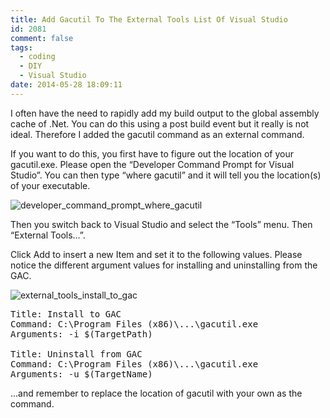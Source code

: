 ```yaml
---
title: Add Gacutil To The External Tools List Of Visual Studio
id: 2081
comment: false
tags:
  - coding
  - DIY
  - Visual Studio
date: 2014-05-28 18:09:11
---
```


I often have the need to rapidly add my build output to the global assembly cache of .Net. You can do this using a post build event but it really is not ideal. Therefore I added the gacutil command as an external command.

If you want to do this, you first have to figure out the location of your gacutil.exe. Please open the “Developer Command Prompt for Visual Studio”. You can then type “where gacutil” and it will tell you the location(s) of your executable.

![developer_command_prompt_where_gacutil](https://az275061.vo.msecnd.net/blogmedia/2014/05/developer_command_prompt_where_gacutil.png "developer_command_prompt_where_gacutil")

Then you switch back to Visual Studio and select the “Tools” menu. Then “External Tools…”.

Click Add to insert a new Item and set it to the following values. Please notice the different argument values for installing and uninstalling from the GAC.

![external_tools_install_to_gac](https://az275061.vo.msecnd.net/blogmedia/2014/05/external_tools_install_to_gac.png "external_tools_install_to_gac")
<pre>Title: Install to GAC
Command: C:\Program Files (x86)\...\gacutil.exe
Arguments: -i $(TargetPath)

Title: Uninstall from GAC
Command: C:\Program Files (x86)\...\gacutil.exe
Arguments: -u $(TargetName)
</pre>

…and remember to replace the location of gacutil with your own as the command.